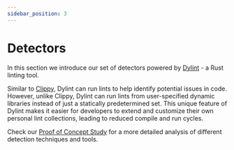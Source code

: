```yaml
---
sidebar_position: 3
---
```


# Detectors

In this section we introduce our set of detectors powered by [Dylint](https://github.com/trailofbits/dylint) - a Rust linting tool. 

Similar to [Clippy](https://github.com/rust-lang/rust-clippy), Dylint can run lints to help identify potential issues in code. However, unlike Clippy, Dylint can run lints from user-specified dynamic libraries instead of just a statically predetermined set. This unique feature of Dylint makes it easier for developers to extend and customize their own personal lint collections, leading to reduced compile and run cycles.

Check our [Proof of Concept Study](https://github.com/CoinFabrik/web3-grant/tree/main/detectors) for a more detailed analysis of different detection techniques and tools.